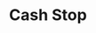 ---
title: Cash Stop
slug: cash-stop
updated-on: '2024-05-30T13:44:31.749Z'
created-on: '2024-05-30T13:41:46.671Z'
published-on: '2024-05-30T13:54:32.469Z'
f_city-state-2:
- cms/city/lemoore-ca.md
- cms/city/selma-ca.md
- cms/city/clovis-ca.md
- cms/city/muncie-in.md
- cms/city/wickliffe-oh.md
- cms/city/lorain-oh.md
- cms/city/akron-oh.md
- cms/city/euclid-oh.md
- cms/city/lebanon-tn.md
- cms/city/worth-tx.md
- cms/city/costa-mesa-ca.md
- cms/city/tallahassee-fl.md
f_locations:
- cms/payday-loan/cash-stop-8418.md
- cms/payday-loan/cash-stop-8419.md
- cms/payday-loan/cash-stop-8420.md
- cms/payday-loan/cash-stop-8421.md
- cms/payday-loan/cash-stop-8422.md
- cms/payday-loan/cash-stop-8423.md
- cms/payday-loan/cash-stop-8424.md
- cms/payday-loan/cash-stop-8425.md
- cms/payday-loan/cash-stop-8426.md
- cms/payday-loan/cash-stop-8427.md
- cms/payday-loan/cash-stop-8428.md
- cms/payday-loan/cash-stop-8429.md
- cms/payday-loan/cash-stop-8430.md
- cms/payday-loan/cash-stop-8431.md
f_states:
- cms/state/california.md
- cms/state/indiana.md
- cms/state/ohio.md
- cms/state/tennessee.md
- cms/state/texas.md
- cms/state/florida.md
layout: '[company].html'
tags: company
---
